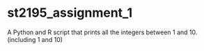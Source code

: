 # st2195_assignment_1
A Python and R script that prints all the integers between 1 and 10.      (including 1 and 10)
